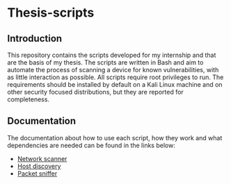 # Thesis-scripts
## Introduction
This repository contains the scripts developed for my internship and that are
the basis of my thesis. The scripts are written in Bash and aim to automate
the process of scanning a device for known vulnerabilities, with as little interaction as possible. All scripts require root privileges to run. The requirements should be installed by default on a Kali Linux machine and on other security focused distributions, but they are reported for
completeness.

## Documentation
The documentation about how to use each script, how they work and what dependencies are needed can be found in the links below:
- [Network scanner](./scan.md)
- [Host discovery](./find_hosts.md)
- [Packet sniffer](./sniff.md)